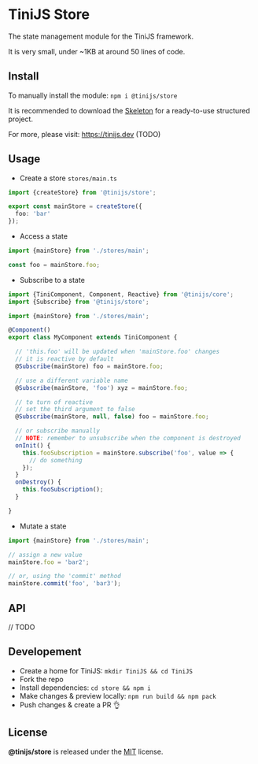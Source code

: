 # TiniJS Store 

The state management module for the TiniJS framework.

It is very small, under ~1KB at around 50 lines of code.

## Install

To manually install the module: `npm i @tinijs/store`

It is recommended to download the [Skeleton](https://github.com/tinijs/skeleton) for a ready-to-use structured project.

For more, please visit: <https://tinijs.dev> (TODO)

## Usage

- Create a store `stores/main.ts`

```ts
import {createStore} from '@tinijs/store';

export const mainStore = createStore({
  foo: 'bar'
});

```

- Access a state

```ts
import {mainStore} from './stores/main';

const foo = mainStore.foo;
```

- Subscribe to a state

```ts
import {TiniComponent, Component, Reactive} from '@tinijs/core';
import {Subscribe} from '@tinijs/store';

import {mainStore} from './stores/main';

@Component()
export class MyComponent extends TiniComponent {

  // 'this.foo' will be updated when 'mainStore.foo' changes
  // it is reactive by default
  @Subscribe(mainStore) foo = mainStore.foo;

  // use a different variable name
  @Subscribe(mainStore, 'foo') xyz = mainStore.foo;

  // to turn of reactive
  // set the third argument to false
  @Subscribe(mainStore, null, false) foo = mainStore.foo;

  // or subscribe manually
  // NOTE: remember to unsubscribe when the component is destroyed
  onInit() {
    this.fooSubscription = mainStore.subscribe('foo', value => {
      // do something
    });
  }
  onDestroy() {
    this.fooSubscription();
  }

}
```

- Mutate a state

```ts
import {mainStore} from './stores/main';

// assign a new value
mainStore.foo = 'bar2';

// or, using the 'commit' method
mainStore.commit('foo', 'bar3');
```

## API

// TODO

## Developement

- Create a home for TiniJS: `mkdir TiniJS && cd TiniJS`
- Fork the repo
- Install dependencies: `cd store && npm i`
- Make changes & preview locally: `npm run build && npm pack`
- Push changes & create a PR 👌

## License

**@tinijs/store** is released under the [MIT](https://github.com/tinijs/core/blob/master/LICENSE) license.
